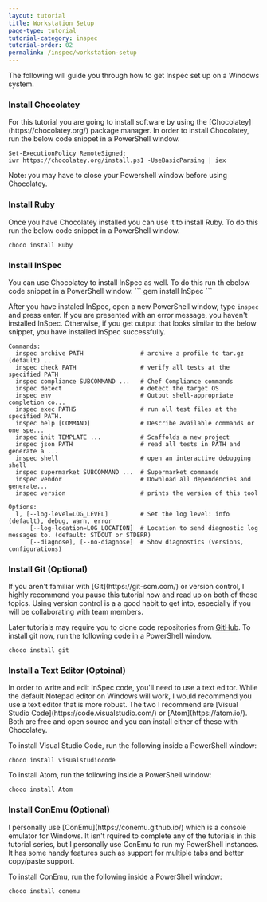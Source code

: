 ```yaml
---
layout: tutorial
title: Workstation Setup
page-type: tutorial
tutorial-category: inspec
tutorial-order: 02
permalink: /inspec/workstation-setup
---
```


The following will guide you through how to get Inspec set up on a Windows system.

<h3>Install Chocolatey</h3>
For this tutorial you are going to install software by using the [Chocolatey](https://chocolatey.org/) package manager. In order to install Chocolatey, run the below code snippet in a PowerShell window.

```
Set-ExecutionPolicy RemoteSigned;
iwr https://chocolatey.org/install.ps1 -UseBasicParsing | iex
```
Note: you may have to close your Powershell window before using Chocolatey.

<h3>Install Ruby</h3>
Once you have Chocolatey installed you can use it to install Ruby. To do this run the below code snippet in a PowerShell window.

```
choco install Ruby
```

<h3>Install InSpec</h3>
You can use Chocolatey to install InSpec as well. To do this run th ebelow code snippet in a PowerShell window.
```
gem install InSpec
```

After you have instaled InSpec, open a new PowerShell window, type `inspec` and press enter. If you are presented with an error message, you haven't installed InSpec. Otherwise, if you get output that looks similar to the below snippet, you have installed InSpec successfully.

```
Commands:
  inspec archive PATH                # archive a profile to tar.gz (default) ...
  inspec check PATH                  # verify all tests at the specified PATH
  inspec compliance SUBCOMMAND ...   # Chef Compliance commands
  inspec detect                      # detect the target OS
  inspec env                         # Output shell-appropriate completion co...
  inspec exec PATHS                  # run all test files at the specified PATH.
  inspec help [COMMAND]              # Describe available commands or one spe...
  inspec init TEMPLATE ...           # Scaffolds a new project
  inspec json PATH                   # read all tests in PATH and generate a ...
  inspec shell                       # open an interactive debugging shell
  inspec supermarket SUBCOMMAND ...  # Supermarket commands
  inspec vendor                      # Download all dependencies and generate...
  inspec version                     # prints the version of this tool

Options:
  l, [--log-level=LOG_LEVEL]         # Set the log level: info (default), debug, warn, error
      [--log-location=LOG_LOCATION]  # Location to send diagnostic log messages to. (default: STDOUT or STDERR)
      [--diagnose], [--no-diagnose]  # Show diagnostics (versions, configurations)
```

<h3>Install Git (Optional)</h3>
If you aren't familiar with [Git](https://git-scm.com/) or version control, I highly recommend you pause this tutorial now and read up on both of those topics. Using version control is a a good habit to get into, especially if you will be collaborating with team members.

Later tutorials may require you to clone code repositories from [GitHub](www.github.com). To install git now, run the following code in a PowerShell window.

```
choco install git
```

<h3>Install a Text Editor (Optoinal)</h3>
In order to write and edit InSpec code, you'll need to use a text editor. While the default Notepad editor on Windows will work, I would recommend you use a text editor that is more robust. The two I recommend are [Visual Studio Code](https://code.visualstudio.com/) or [Atom](https://atom.io/). Both are free and open source and you can install either of these with Chocolatey.

To install Visual Studio Code, run the following inside a PowerShell window:
```
choco install visualstudiocode
```

To install Atom, run the following inside a PowerShell window:
```
choco install Atom
```

<h3>Install ConEmu (Optional)</h3>
I personally use [ConEmu](https://conemu.github.io/) which is a console emulator for Windows. It isn't rquired to complete any of the tutorials in this tutorial series, but I personally use ConEmu to run my PowerShell instances. It has some handy features such as support for multiple tabs and better copy/paste support.

To install ConEmu, run the following inside a PowerShell window:
```
choco install conemu
```
